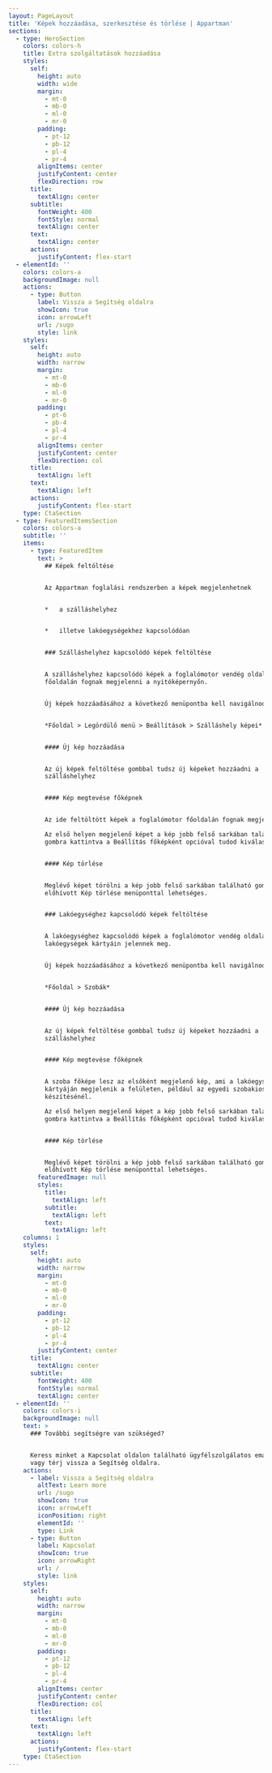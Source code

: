 ```yaml
---
layout: PageLayout
title: 'Képek hozzáadása, szerkesztése és törlése | Appartman'
sections:
  - type: HeroSection
    colors: colors-h
    title: Extra szolgáltatások hozzáadása
    styles:
      self:
        height: auto
        width: wide
        margin:
          - mt-0
          - mb-0
          - ml-0
          - mr-0
        padding:
          - pt-12
          - pb-12
          - pl-4
          - pr-4
        alignItems: center
        justifyContent: center
        flexDirection: row
      title:
        textAlign: center
      subtitle:
        fontWeight: 400
        fontStyle: normal
        textAlign: center
      text:
        textAlign: center
      actions:
        justifyContent: flex-start
  - elementId: ''
    colors: colors-a
    backgroundImage: null
    actions:
      - type: Button
        label: Vissza a Segítség oldalra
        showIcon: true
        icon: arrowLeft
        url: /sugo
        style: link
    styles:
      self:
        height: auto
        width: narrow
        margin:
          - mt-0
          - mb-0
          - ml-0
          - mr-0
        padding:
          - pt-6
          - pb-4
          - pl-4
          - pr-4
        alignItems: center
        justifyContent: center
        flexDirection: col
      title:
        textAlign: left
      text:
        textAlign: left
      actions:
        justifyContent: flex-start
    type: CtaSection
  - type: FeaturedItemsSection
    colors: colors-a
    subtitle: ''
    items:
      - type: FeaturedItem
        text: >
          ## Képek feltöltése


          Az Appartman foglalási rendszerben a képek megjelenhetnek


          *   a szálláshelyhez


          *   illetve lakóegységekhez kapcsolódóan


          ### Szálláshelyhez kapcsolódó képek feltöltése


          A szálláshelyhez kapcsolódó képek a foglalómotor vendég oldali
          főoldalán fognak megjelenni a nyitóképernyőn.


          Új képek hozzáadásához a következő menüpontba kell navigálnod:


          *Főoldal > Legördülő menü > Beállítások > Szálláshely képei*


          #### Új kép hozzáadása


          Az új képek feltöltése gombbal tudsz új képeket hozzáadni a
          szálláshelyhez


          #### Kép megtevése főképnek


          Az ide feltöltött képek a foglalómotor főoldalán fognak megjelenni.

          Az első helyen megjelenő képet a kép jobb felső sarkában található
          gombra kattintva a Beállítás főképként opcióval tudod kiválasztani.


          #### Kép törlése


          Meglévő képet törölni a kép jobb felső sarkában található gombbal
          előhívott Kép törlése menüponttal lehetséges.


          ### Lakóegységhez kapcsolódó képek feltöltése


          A lakóegységhez kapcsolódó képek a foglalómotor vendég oldalán a
          lakóegységek kártyáin jelennek meg.


          Új képek hozzáadásához a következő menüpontba kell navigálnod:


          *Főoldal > Szobák*


          #### Új kép hozzáadása


          Az új képek feltöltése gombbal tudsz új képeket hozzáadni a
          szálláshelyhez


          #### Kép megtevése főképnek


          A szoba főképe lesz az elsőként megjelenő kép, ami a lakóegység
          kártyáján megjelenik a felületen, például az egyedi szobakiosztás
          készítésénél.

          Az első helyen megjelenő képet a kép jobb felső sarkában található
          gombra kattintva a Beállítás főképként opcióval tudod kiválasztani.


          #### Kép törlése


          Meglévő képet törölni a kép jobb felső sarkában található gombbal
          előhívott Kép törlése menüponttal lehetséges.
        featuredImage: null
        styles:
          title:
            textAlign: left
          subtitle:
            textAlign: left
          text:
            textAlign: left
    columns: 1
    styles:
      self:
        height: auto
        width: narrow
        margin:
          - mt-0
          - mb-0
          - ml-0
          - mr-0
        padding:
          - pt-12
          - pb-12
          - pl-4
          - pr-4
        justifyContent: center
      title:
        textAlign: center
      subtitle:
        fontWeight: 400
        fontStyle: normal
        textAlign: center
  - elementId: ''
    colors: colors-i
    backgroundImage: null
    text: >
      ### További segítségre van szükséged?


      Keress minket a Kapcsolat oldalon található ügyfélszolgálatos email címen,
      vagy térj vissza a Segítség oldalra.
    actions:
      - label: Vissza a Segítség oldalra
        altText: Learn more
        url: /sugo
        showIcon: true
        icon: arrowLeft
        iconPosition: right
        elementId: ''
        type: Link
      - type: Button
        label: Kapcsolat
        showIcon: true
        icon: arrowRight
        url: /
        style: link
    styles:
      self:
        height: auto
        width: narrow
        margin:
          - mt-0
          - mb-0
          - ml-0
          - mr-0
        padding:
          - pt-12
          - pb-12
          - pl-4
          - pr-4
        alignItems: center
        justifyContent: center
        flexDirection: col
      title:
        textAlign: left
      text:
        textAlign: left
      actions:
        justifyContent: flex-start
    type: CtaSection
---
```

